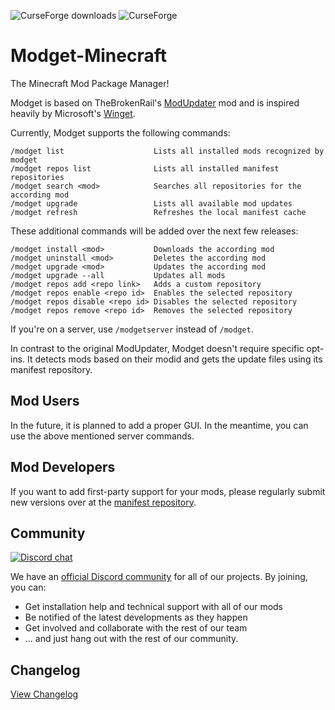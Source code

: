 ![CurseForge downloads](https://cf.way2muchnoise.eu/modget.svg)
![CurseForge](https://cf.way2muchnoise.eu/versions/modget.svg)

# Modget-Minecraft
The Minecraft Mod Package Manager!

Modget is based on TheBrokenRail's [ModUpdater](https://gitea.thebrokenrail.com/TheBrokenRail/ModUpdater) mod and is inspired heavily by Microsoft's [Winget](https://github.com/microsoft/winget-cli).

Currently, Modget supports the following commands:
```
/modget list                    Lists all installed mods recognized by modget
/modget repos list              Lists all installed manifest repositories
/modget search <mod>            Searches all repositories for the according mod
/modget upgrade                 Lists all available mod updates
/modget refresh                 Refreshes the local manifest cache
```

These additional commands will be added over the next few releases:
```
/modget install <mod>           Downloads the according mod
/modget uninstall <mod>         Deletes the according mod
/modget upgrade <mod>           Updates the according mod
/modget upgrade --all           Updates all mods
/modget repos add <repo link>   Adds a custom repository
/modget repos enable <repo id>  Enables the selected repository
/modget repos disable <repo id> Disables the selected repository
/modget repos remove <repo id>  Removes the selected repository
```

If you're on a server, use `/modgetserver` instead of `/modget`.

In contrast to the original ModUpdater, Modget doesn't require specific opt-ins. It detects mods based on their modid and gets the update files using its manifest repository.

## Mod Users
In the future, it is planned to add a proper GUI. In the meantime, you can use the above mentioned server commands.

## Mod Developers
If you want to add first-party support for your mods, please regularly submit new versions over at the [manifest repository](https://github.com/ReviversMC/modget-manifests).

## Community
[![Discord chat](https://img.shields.io/badge/chat%20on-discord-7289DA?logo=discord&logoColor=white)](https://discord.gg/nVDXfCRyMk)

We have an [official Discord community](https://discord.gg/nVDXfCRyMk) for all of our projects. By joining, you can:
- Get installation help and technical support with all of our mods 
- Be notified of the latest developments as they happen
- Get involved and collaborate with the rest of our team
- ... and just hang out with the rest of our community.

## Changelog
[View Changelog](CHANGELOG.md)
